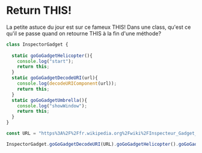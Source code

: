 # Return THIS!

La petite astuce du jour est sur ce fameux THIS! Dans une class, qu'est ce qu'il se passe quand on retourne THIS à la fin d'une méthode?

```javascript
class InspectorGadget {
  
  static goGoGadgetHelicopter(){
    console.log("start");
    return this;
  }
  static goGoGadgetDecodeURI(url){
    console.log(decodeURIComponent(url));
    return this;
  }
  static goGoGadgetUmbrella(){
    console.log("showWindow");
    return this;
  }
}

const URL = "https%3A%2F%2Ffr.wikipedia.org%2Fwiki%2FInspecteur_Gadget_(s%25C3%25A9rie_t%25C3%25A9l%25C3%25A9vis%25C3%25A9e_d%2527animation%2C_1983)"

InspectorGadget.goGoGadgetDecodeURI(URL).goGoGadgetHelicopter().goGoGadgetUmbrella();

```
